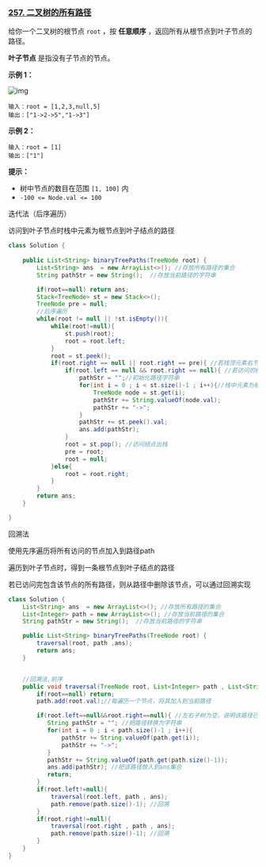 ### [257. 二叉树的所有路径](https://leetcode.cn/problems/binary-tree-paths/)[ ](https://leetcode.cn/problems/binary-tree-paths/)

给你一个二叉树的根节点 `root` ，按 **任意顺序** ，返回所有从根节点到叶子节点的路径。

**叶子节点** 是指没有子节点的节点。

**示例 1：**

![img](https://assets.leetcode.com/uploads/2021/03/12/paths-tree.jpg)

```
输入：root = [1,2,3,null,5]
输出：["1->2->5","1->3"]
```

**示例 2：**

```
输入：root = [1]
输出：["1"]
```

 

**提示：**

- 树中节点的数目在范围 `[1, 100]` 内
- `-100 <= Node.val <= 100`



迭代法（后序遍历）

访问到叶子节点时栈中元素为根节点到叶子结点的路径

```java
class Solution {
    
    public List<String> binaryTreePaths(TreeNode root) {
        List<String> ans  = new ArrayList<>(); //存放所有路径的集合
        String pathStr = new String();  //存放当前路径的字符串

        if(root==null) return ans;
        Stack<TreeNode> st = new Stack<>();
        TreeNode pre = null;
        //后序遍历
        while(root != null || !st.isEmpty()){
            while(root!=null){
                st.push(root);
                root = root.left;
            }
            root = st.peek(); 
            if(root.right == null || root.right == pre){ //若栈顶元素右节点为空，或右节点已被访问才访问该节点
                if(root.left == null && root.right == null){ //若访问的结点时是叶子节点，输出路径
                    pathStr = "";//初始化路径字符串
                    for(int i = 0 ; i < st.size()-1 ; i++){//栈中元素为根节点到叶子节点的路径
                        TreeNode node = st.get(i);
                        pathStr += String.valueOf(node.val);
                        pathStr += "->";
                    }
                    pathStr += st.peek().val;
                    ans.add(pathStr);
                }
                root = st.pop(); //访问结点出栈
                pre = root;
                root = null;
            }else{
                root = root.right;
            }
        }
        return ans;
    }

}
```



回溯法

使用先序遍历将所有访问的节点加入到路径path

遍历到叶子节点时，得到一条根节点到叶子结点的路径

若已访问完包含该节点的所有路径，则从路径中删除该节点，可以通过回溯实现

```java
class Solution {
    List<String> ans  = new ArrayList<>(); //存放所有路径的集合
    List<Integer> path = new ArrayList<>(); //存放当前路径的集合
    String pathStr = new String();  //存放当前路径的字符串

    public List<String> binaryTreePaths(TreeNode root) {
        traversal(root, path ,ans);
        return ans;
    }


    //回溯法,前序
    public void traversal(TreeNode root, List<Integer> path , List<String> ans){
        if(root==null) return;
        path.add(root.val);//每遍历一个节点，将其加入到当前路径

        if(root.left==null&&root.right==null){ //左右子树为空，说明该路径已遍历完
           String pathStr = ""; //把路径转换为字符串
           for(int i = 0 ; i < path.size()-1 ; i++){
               pathStr += String.valueOf(path.get(i));
               pathStr += "->";
           }
           pathStr += String.valueOf(path.get(path.size()-1));
           ans.add(pathStr); //把该路径放入到ans集合
           return;
        }
        if(root.left!=null){
            traversal(root.left, path , ans);
            path.remove(path.size()-1); //回溯
        }
        if(root.right!=null){
            traversal(root.right , path , ans);
            path.remove(path.size()-1); //回溯
        }
    }
}
```













